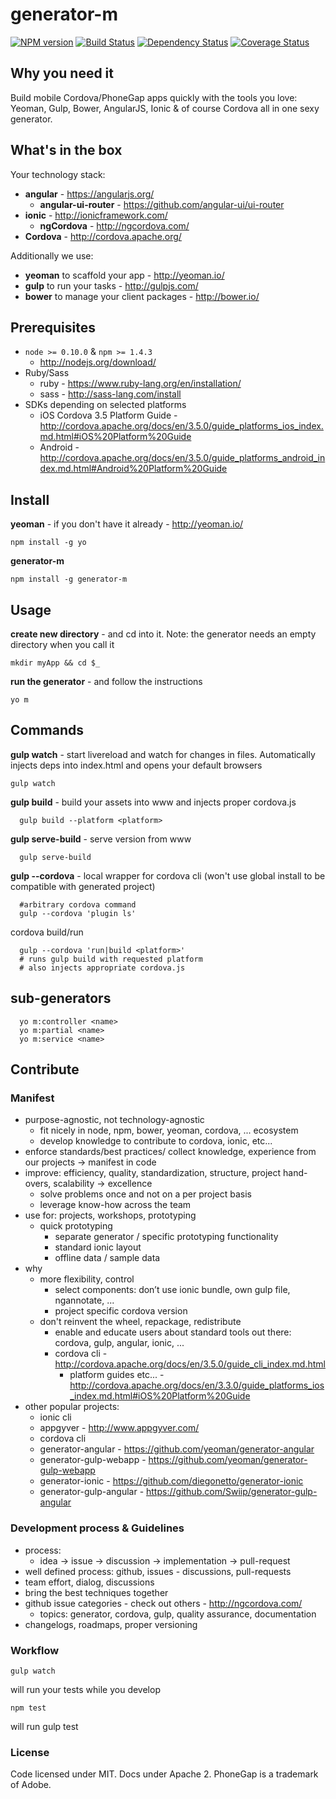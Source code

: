 # generator-m

[![NPM version][npm-image]][npm-url] [![Build Status][travis-image]][travis-url] [![Dependency Status][daviddm-image]][daviddm-url] [![Coverage Status][coveralls-image]][coveralls-url]

[npm-image]: https://badge.fury.io/js/generator-m.svg
[npm-url]: https://npmjs.org/package/generator-m
[travis-image]: https://travis-ci.org/mwaylabs/generator-m.svg?branch=master
[travis-url]: https://travis-ci.org/mwaylabs/generator-m
[daviddm-image]: https://david-dm.org/mwaylabs/generator-m.svg?theme=shields.io
[daviddm-url]: https://david-dm.org/mwaylabs/generator-m
[coveralls-image]: https://coveralls.io/repos/mwaylabs/generator-m/badge.png?branch=master
[coveralls-url]: https://coveralls.io/r/mwaylabs/generator-m?branch=master

## Why you need it
Build mobile Cordova/PhoneGap apps quickly with the tools you love:
Yeoman, Gulp, Bower, AngularJS, Ionic & of course Cordova all in one sexy generator.

## What's in the box
Your technology stack:

- **angular** - https://angularjs.org/
  - **angular-ui-router** - https://github.com/angular-ui/ui-router
- **ionic** - http://ionicframework.com/
  - **ngCordova** - http://ngcordova.com/
- **Cordova** - http://cordova.apache.org/

Additionally we use:

- **yeoman** to scaffold your app - http://yeoman.io/
- **gulp** to run your tasks - http://gulpjs.com/
- **bower** to manage your client packages - http://bower.io/

## Prerequisites
- `node >= 0.10.0` & `npm >= 1.4.3`
  - http://nodejs.org/download/
- Ruby/Sass
  - ruby - https://www.ruby-lang.org/en/installation/
  - sass - http://sass-lang.com/install
- SDKs depending on selected platforms
  - iOS Cordova 3.5 Platform Guide -http://cordova.apache.org/docs/en/3.5.0/guide_platforms_ios_index.md.html#iOS%20Platform%20Guide
  - Android -http://cordova.apache.org/docs/en/3.5.0/guide_platforms_android_index.md.html#Android%20Platform%20Guide


## Install
**yeoman** - if you don't have it already - http://yeoman.io/

```
npm install -g yo
```

**generator-m**
```
npm install -g generator-m
```

## Usage
**create new directory** - and cd into it. Note: the generator needs an empty directory when you call it
```
mkdir myApp && cd $_
```
**run the generator** - and follow the instructions
```
yo m
```

## Commands
**gulp watch** - start livereload and watch for changes in files. Automatically injects deps into index.html and opens your default browsers

```
gulp watch
```

**gulp build** - build your assets into www and injects proper cordova.js
```
  gulp build --platform <platform>
```

**gulp serve-build** - serve version from www
```
  gulp serve-build
```

**gulp --cordova** - local wrapper for cordova cli (won't use global install to be compatible with generated project)
```
  #arbitrary cordova command
  gulp --cordova 'plugin ls'
```

cordova build/run
```
  gulp --cordova 'run|build <platform>' 
  # runs gulp build with requested platform
  # also injects appropriate cordova.js
```

## sub-generators
```
  yo m:controller <name>
  yo m:partial <name>
  yo m:service <name>
```



## Contribute

### Manifest
- purpose-agnostic, not technology-agnostic 
  - fit nicely in node, npm, bower, yeoman, cordova, ... ecosystem
  - develop knowledge to contribute to cordova, ionic, etc...
- enforce standards/best practices/ collect knowledge, experience from our projects -> manifest in code
- improve: efficiency, quality, standardization, structure, project hand-overs, scalability -> excellence
  - solve problems once and not on a per project basis
  - leverage know-how across the team 
- use for: projects, workshops, prototyping
  - quick prototyping
    - separate generator / specific prototyping functionality 
    - standard ionic layout
    - offline data / sample data 
- why
  - more flexibility, control
    - select components: don’t use ionic bundle, own gulp file, ngannotate, ...
    - project specific cordova version
  - don't reinvent the wheel, repackage, redistribute
    - enable and educate users about standard tools out there: cordova, gulp, angular, ionic, ...
    - cordova cli - http://cordova.apache.org/docs/en/3.5.0/guide_cli_index.md.html
      - platform guides etc... - http://cordova.apache.org/docs/en/3.3.0/guide_platforms_ios_index.md.html#iOS%20Platform%20Guide
- other popular projects:
  - ionic cli
  - appgyver - http://www.appgyver.com/
  - cordova cli
  - generator-angular - https://github.com/yeoman/generator-angular
  - generator-gulp-webapp - https://github.com/yeoman/generator-gulp-webapp
  - generator-ionic - https://github.com/diegonetto/generator-ionic
  - generator-gulp-angular - https://github.com/Swiip/generator-gulp-angular 

### Development process & Guidelines

- process:
  - idea -> issue -> discussion -> implementation -> pull-request
- well defined process: github, issues - discussions, pull-requests
- team effort, dialog, discussions
- bring the best techniques together
- github issue categories - check out others - http://ngcordova.com/
  - topics: generator, cordova, gulp, quality assurance, documentation
- changelogs, roadmaps, proper versioning



### Workflow
```
gulp watch
```
will run your tests while you develop

```
npm test
```
will run gulp test

### License
Code licensed under MIT. Docs under Apache 2. PhoneGap is a trademark of Adobe.


